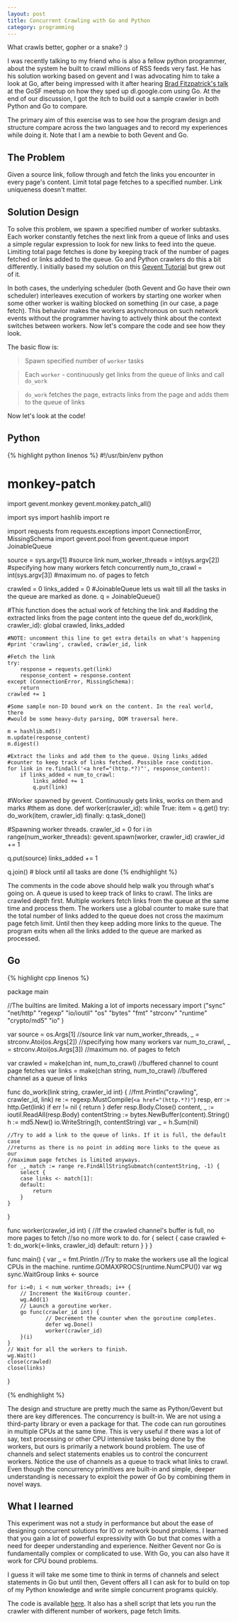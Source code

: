 ```yaml
---
layout: post
title: Concurrent Crawling with Go and Python
category: programming
---
```


What crawls better, gopher or a snake? :)

I was recently talking to my friend who is also a fellow python programmer, about the system he built to crawl millions of RSS feeds very fast. He has his solution working based on gevent and I was advocating him to take a look at Go, after being impressed with it after hearing [Brad Fitzpatrick's talk](http://talks.golang.org/2013/oscon-dl.slide#1) at the GoSF meetup on how they sped up dl.google.com using Go. At the end of our discussion, I got the itch to build out a sample crawler in both Python and Go to compare.

The primary aim of this exercise was to see how the program design and structure compare across the two languages and to record my experiences while doing it. Note that I am a newbie to both Gevent and Go.

## The Problem

Given a source link, follow through and fetch the links you encounter in every page's content. Limit total page fetches to a specified number. Link uniqueness doesn't matter.

## Solution Design

To solve this problem, we spawn a specified number of worker subtasks. Each worker constantly fetches the next link from a queue of links and uses a simple regular expression to look for new links to feed into the queue. Limiting total page fetches is done by keeping track of the number of pages fetched or links added to the queue. Go and Python crawlers do this a bit differently. I initially based my solution on this [Gevent Tutorial](http://blog.hownowstephen.com/post/50743415449/gevent-tutorial) but grew out of it.

In both cases, the underlying scheduler (both Gevent and Go have their own scheduler) interleaves execution of workers by starting one worker when some other worker is waiting blocked on something (in our case, a page fetch). This behavior makes the workers asynchronous on such network events without the programmer having to actively think about the context switches between workers. Now let's compare the code and see how they look.

The basic flow is:

>Spawn specified number of `worker` tasks

>Each `worker` - continuously get links from the queue of links and call `do_work`

> `do_work` fetches the page, extracts links from the page and adds them to the queue of links

Now let's look at the code!

## Python
{% highlight python linenos %}
#!/usr/bin/env python
# monkey-patch
import gevent.monkey
gevent.monkey.patch_all()

import sys
import hashlib
import re

import requests
from requests.exceptions import ConnectionError, MissingSchema
import gevent.pool
from gevent.queue import JoinableQueue

source = sys.argv[1] #source link
num_worker_threads = int(sys.argv[2]) #specifying how many workers fetch concurrently
num_to_crawl = int(sys.argv[3]) #maximum no. of pages to fetch

crawled = 0
links_added = 0
#JoinableQueue lets us wait till all the tasks in the queue are marked as done.
q = JoinableQueue() 

#This function does the actual work of fetching the link and 
#adding the extracted links from the page content into the queue
def do_work(link, crawler_id):
    global crawled, links_added

    #NOTE: uncomment this line to get extra details on what's happening
    #print 'crawling', crawled, crawler_id, link

    #Fetch the link
    try:
        response = requests.get(link) 
        response_content = response.content
    except (ConnectionError, MissingSchema):
        return
    crawled += 1

    #Some sample non-IO bound work on the content. In the real world, there 
    #would be some heavy-duty parsing, DOM traversal here.
    
    m = hashlib.md5()
    m.update(response_content)
    m.digest()

    #Extract the links and add them to the queue. Using links_added
    #counter to keep track of links fetched. Possible race condition.
    for link in re.findall('<a href="(http.*?)"', response_content):
        if links_added < num_to_crawl:
            links_added += 1
            q.put(link) 

#Worker spawned by gevent. Continuously gets links, works on them and marks
#them as done.
def worker(crawler_id):
    while True:
        item = q.get()
        try:
            do_work(item, crawler_id)
        finally:
            q.task_done()

#Spawning worker threads.
crawler_id = 0
for i in range(num_worker_threads):
    gevent.spawn(worker, crawler_id)
    crawler_id += 1 

q.put(source)
links_added += 1

q.join()  # block until all tasks are done
{% endhighlight %}

The comments in the code above should help walk you through what's going on. A queue is used to keep track of links to crawl. The links are crawled depth first. Multiple workers fetch links from the queue at the same time and process them. The workers use a global counter to make sure that the total number of links added to the queue does not cross the maximum page fetch limit. Until then they keep adding more links to the queue. The program exits when all the links added to the queue are marked as processed.

## Go

{% highlight cpp linenos %}

package main

//The builtins are limited. Making a lot of imports necessary
import ("sync"
        "net/http"
        "regexp"
        "io/ioutil"
        "os"
        "bytes"
        "fmt"
        "strconv"
        "runtime"
        "crypto/md5"
        "io"
)

var source = os.Args[1] //source link
var num_worker_threads, _ = strconv.Atoi(os.Args[2]) //specifying how many workers
var num_to_crawl, _ = strconv.Atoi(os.Args[3]) //maximum no. of pages to fetch

var crawled = make(chan int, num_to_crawl) //buffered channel to count page fetches
var links = make(chan string, num_to_crawl) //buffered channel as a queue of links

func do_work(link string, crawler_id int) {
    //fmt.Println("crawling", crawler_id, link)
    re := regexp.MustCompile(`<a href="(http.*?)"`)
    resp, err := http.Get(link)
    if err != nil {
        return
    }
    defer resp.Body.Close()
    content, _ := ioutil.ReadAll(resp.Body)
    contentString := bytes.NewBuffer(content).String()
    h := md5.New()
    io.WriteString(h, contentString)
    var _ = h.Sum(nil)

    //Try to add a link to the queue of links. If it is full, the default case
    //returns as there is no point in adding more links to the queue as our
    //maximum page fetches is limited anyways.
    for _, match := range re.FindAllStringSubmatch(contentString, -1) {
        select {
        case links <- match[1]:
        default:
            return
        }
    }
}

func worker(crawler_id int) {
    //If the crawled channel's buffer is full, no more pages to fetch
    //so no more work to do.
    for {
        select {
        case crawled <- 1:
            do_work(<-links, crawler_id)
        default:
            return
        }
    }
}

func main() {
    var _ = fmt.Println
    //Try to make the workers use all the logical CPUs in the machine.
    runtime.GOMAXPROCS(runtime.NumCPU())
    var wg sync.WaitGroup
    links <- source

    for i:=0; i < num_worker_threads; i++ {
        // Increment the WaitGroup counter.
        wg.Add(1)
        // Launch a goroutine worker.
        go func(crawler_id int) {
                // Decrement the counter when the goroutine completes.
                defer wg.Done()
                worker(crawler_id)
        }(i)
    }
    // Wait for all the workers to finish.
    wg.Wait()
    close(crawled)
    close(links)
}

{% endhighlight %}

The design and structure are pretty much the same as Python/Gevent but there are key differences. The concurrency is built-in. We are not using a third-party library or even a package for that. The code can run goroutines in multiple CPUs at the same time. This is very useful if there was a lot of say, text processing or other CPU intensive tasks being done by the workers, but ours is primarily a network bound problem. The use of channels and select statements enables us to control the concurrent workers. Notice the use of channels as a queue to track what links to crawl. Even though the concurrency primitives are built-in and simple, deeper understanding is necessary to exploit the power of Go by combining them in novel ways.

## What I learned

This experiment was not a study in performance but about the ease of designing concurrent solutions for IO or network bound problems. I learned that you gain a lot of powerful expressivity with Go but that comes with a need for deeper understanding and experience. Neither Gevent nor Go is fundamentally complex or complicated to use. With Go, you can also have it work for CPU bound problems.

I guess it will take me some time to think in terms of channels and select statements in Go but until then, Gevent offers all I can ask for to build on top of my Python knowledge and write simple concurrent programs quickly.

The code is available [here](https://github.com/venkat/GopherSnakeCrawlers). It also has a shell script that lets you run the crawler with different number of workers, page fetch limits.
